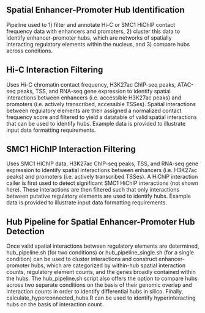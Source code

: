 ## Spatial Enhancer-Promoter Hub Identification
Pipeline used to 1) filter and annotate Hi-C or SMC1 HiChIP contact frequency data with 
enhancers and promoters, 2) cluster this data to identify enhancer-promoter hubs, which are 
networks of spatially interacting regulatory elements within the nucleus, and 3) compare hubs 
across conditions.

## Hi-C Interaction Filtering 
Uses Hi-C chromatin contact frequency, H3K27ac ChIP-seq peaks, ATAC-seq peaks, TSS, and 
RNA-seq gene expression to identify spatial interactions between enhancers (i.e. 
accessible H3K27ac peaks) and promoters (i.e. actively transcribed, accessible TSSes). 
Spatial interactions between regulatory elements are then assigned a normalized 
contact frequency score and filtered to yield a datatable of valid spatial interactions
that can be used to identify hubs. Example data is provided to illustrate 
input data formatting requirements. 

## SMC1 HiChIP Interaction Filtering
Uses SMC1 HiChIP data, H3K27ac ChIP-seq peaks, TSS, and RNA-seq gene expression to 
identify spatial interactions between enhancers (i.e. H3K27ac peaks) and promoters 
(i.e. actively transcribed TSSes). A HiChIP interaction caller is first used to detect 
significant SMC1 HiChIP interactions (not shown here). These interactions are then filtered 
such that only interactions between putative regulatory elements are used to identify hubs. 
Example data is provided to illustrate input data formatting requirements. 

## Hub Pipeline for Spatial Enhancer-Promoter Hub Detection 
Once valid spatial interactions between regulatory elements are determined, hub_pipeline.sh
(for two conditions) or hub_pipeline_single.sh (for a single condition) can be used to cluster 
interactions and construct enhancer-promoter hubs, which are categorized by within-hub spatial 
interaction counts, regulatory element counts, and the genes broadly contained within the hubs. 
The hub_pipeline.sh script also offers the option to compare hubs across two separate conditions 
on the basis of their genomic overlap and interaction counts in order to identify differential hubs 
in silico. Finally, calculate_hyperconnected_hubs.R can be used to identify hyperinteracting hubs 
on the basis of interaction count. 
